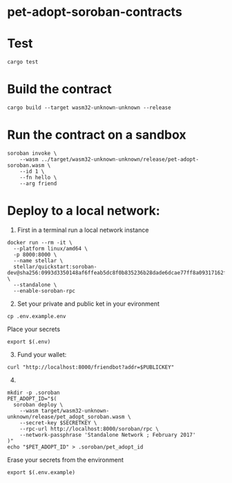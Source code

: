 # pet-adopt-soroban-contracts

# Test
```
cargo test
```

# Build the contract
```
cargo build --target wasm32-unknown-unknown --release
```
# Run the contract on a sandbox
```
soroban invoke \
    --wasm ../target/wasm32-unknown-unknown/release/pet-adopt-soroban.wasm \
    --id 1 \
    --fn hello \
    --arg friend
```

# Deploy to a local network:
1. First in a terminal run a local network instance
```
docker run --rm -it \
  --platform linux/amd64 \
  -p 8000:8000 \
  --name stellar \
  stellar/quickstart:soroban-dev@sha256:0993d3350148af6ffeab5dc8f0b835236b28dade6dcae77ff8a09317162f768d \
  --standalone \
  --enable-soroban-rpc
```
2. Set your private and public ket in your evironment
```
cp .env.example.env
```
Place your secrets
```
export $(.env)
```
3. Fund your wallet:
```
curl "http://localhost:8000/friendbot?addr=$PUBLICKEY"
```
4. 
```
mkdir -p .soroban
PET_ADOPT_ID="$(
  soroban deploy \
    --wasm target/wasm32-unknown-unknown/release/pet_adopt_soroban.wasm \
    --secret-key $SECRETKEY \
    --rpc-url http://localhost:8000/soroban/rpc \
    --network-passphrase 'Standalone Network ; February 2017'
)"
echo "$PET_ADOPT_ID" > .soroban/pet_adopt_id

```



Erase your secrets from the environment
```
export $(.env.example)
```